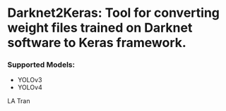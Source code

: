 # Darknet2Keras: Tool for converting weight files trained on Darknet software to Keras framework.


### Supported Models:
- YOLOv3
- YOLOv4


LA Tran
